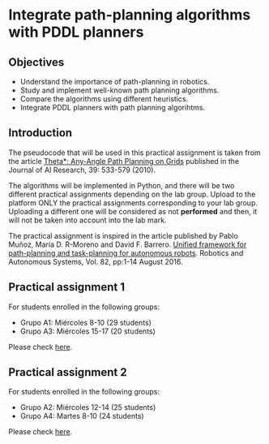 # Integrate path-planning algorithms with PDDL planners

## Objectives

* Understand the importance of path-planning in robotics.
* Study and implement well-known path planning algorithms.
* Compare the algorithms using different heuristics.
* Integrate PDDL planners with path planning algorihtms.


## Introduction

The pseudocode that will be used in this practical assignment is taken from the article [Theta*: Any-Angle Path Planning on Grids](https://arxiv.org/pdf/1401.3843.pdf) published in the Journal of AI Research, 39: 533-579 (2010). 

 The algorithms will be implemented in Python, and there will be two different practical assignments depending on the lab group. Upload to the platform ONLY the practical assignments corresponding to your lab group. Uploading a different one will be considered as not **performed** and then, it will not be taken into account into the lab mark.

The practical assignment is inspired in the article published by Pablo Muñoz, María D. R-Moreno and David F. Barrero. [Unified framework for path-planning and task-planning for autonomous robots](https://www.sciencedirect.com/science/article/abs/pii/S0921889016302184?via%3Dihub). Robotics and Autonomous Systems, Vol. 82, pp:1-14 August 2016.

## Practical assignment 1 

For students enrolled in the following groups: 

 -  Grupo A1: Miércoles 8-10 (29 students)
 -  Grupo A3: Miércoles 15-17 (20 students)

Please check [here](PRA1.md).

## Practical assignment 2 
For students enrolled in the following groups: 

 -  Grupo A2: Miércoles 12-14 (25 students)
 -  Grupo A4: Martes 8-10 (24 students)

Please check [here](PRA2.md).
